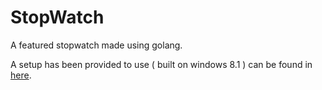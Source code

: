 # StopWatch
A featured stopwatch made using golang.

A setup has been provided to use ( built on windows 8.1 ) can be found in [here](https://github.com/annihilatorrrr/StopWatch/releases).
